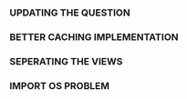 ### UPDATING THE QUESTION
### BETTER CACHING IMPLEMENTATION
### SEPERATING THE VIEWS
### IMPORT OS PROBLEM